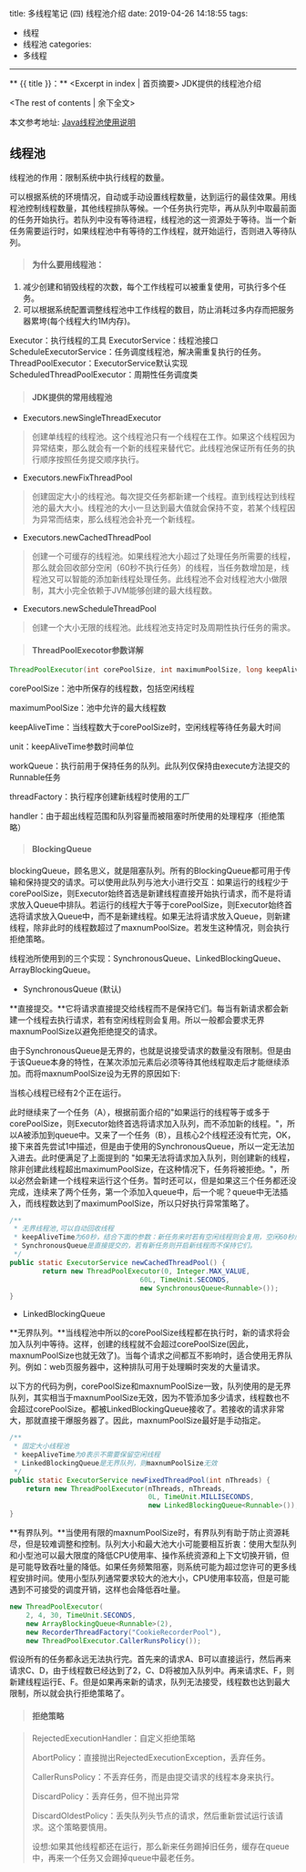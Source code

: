 title: 多线程笔记 (四) 线程池介绍
date: 2019-04-26 14:18:55
tags:
- 线程
- 线程池
categories:
- 多线程

---

** {{ title }}：** <Excerpt in index | 首页摘要>
JDK提供的线程池介绍
<!-- more -->

<The rest of contents | 余下全文>


本文参考地址: [Java线程池使用说明](http://cmsblogs.com/?p=1284)

## 线程池

线程池的作用：限制系统中执行线程的数量。

可以根据系统的环境情况，自动或手动设置线程数量，达到运行的最佳效果。用线程池控制线程数量，其他线程排队等候。一个任务执行完毕，再从队列中取最前面的任务开始执行。若队列中没有等待进程，线程池的这一资源处于等待。当一个新任务需要运行时，如果线程池中有等待的工作线程，就开始运行，否则进入等待队列。

> #### 为什么要用线程池：

1. 减少创建和销毁线程的次数，每个工作线程可以被重复使用，可执行多个任务。
2. 可以根据系统配置调整线程池中工作线程的数目，防止消耗过多内存而把服务器累垮(每个线程大约1M内存)。

Executor：执行线程的工具
ExecutorService：线程池接口
ScheduleExecutorService：任务调度线程池，解决需重复执行的任务。
ThreadPoolExecutor：ExecutorService默认实现
ScheduledThreadPoolExecutor：周期性任务调度类

> #### JDK提供的常用线程池

- Executors.newSingleThreadExecutor

> 创建单线程的线程池。这个线程池只有一个线程在工作。如果这个线程因为异常结束，那么就会有一个新的线程来替代它。此线程池保证所有任务的执行顺序按照任务提交顺序执行。


- Executors.newFixThreadPool

> 创建固定大小的线程池。每次提交任务都新建一个线程。直到线程达到线程池的最大大小。线程池的大小一旦达到最大值就会保持不变，若某个线程因为异常而结束，那么线程池会补充一个新线程。

- Executors.newCachedThreadPool

> 创建一个可缓存的线程池。如果线程池大小超过了处理任务所需要的线程，那么就会回收部分空闲（60秒不执行任务）的线程，当任务数增加是，线程池又可以智能的添加新线程处理任务。此线程池不会对线程池大小做限制，其大小完全依赖于JVM能够创建的最大线程数。


- Executors.newScheduleThreadPool

> 创建一个大小无限的线程池。此线程池支持定时及周期性执行任务的需求。

> #### ThreadPoolExecotor参数详解

```java
ThreadPoolExecutor(int corePoolSize, int maximumPoolSize, long keepAliveTime, TimeUnit unit, BlockingQueue<Runnable> workQueue, ThreadFactory threadFactory, RejectedExecutionHandler handler)
```

corePoolSize：池中所保存的线程数，包括空闲线程

maximumPoolSize：池中允许的最大线程数

keepAliveTime：当线程数大于corePoolSize时，空闲线程等待任务最大时间

unit：keepAliveTime参数时间单位

workQueue：执行前用于保持任务的队列。此队列仅保持由execute方法提交的Runnable任务

threadFactory：执行程序创建新线程时使用的工厂

handler：由于超出线程范围和队列容量而被阻塞时所使用的处理程序（拒绝策略）

> #### BlockingQueue

blockingQueue，顾名思义，就是阻塞队列。所有的BlockingQueue都可用于传输和保持提交的请求。可以使用此队列与池大小进行交互：如果运行的线程少于corePoolSize，则Executor始终首选是新建线程直接开始执行请求，而不是将请求放入Queue中排队。若运行的线程大于等于corePoolSize，则Executor始终首选将请求放入Queue中，而不是新建线程。如果无法将请求放入Queue，则新建线程，除非此时的线程数超过了maxnumPoolSize。若发生这种情况，则会执行拒绝策略。

线程池所使用到的三个实现：SynchronousQueue、LinkedBlockingQueue、ArrayBlockingQueue。

+ SynchronousQueue (默认)

**直接提交。**它将请求直接提交给线程而不是保持它们。每当有新请求都会新建一个线程去执行请求，若有空闲线程则会复用。所以一般都会要求无界maxnumPoolSize以避免拒绝提交的请求。

由于SynchronousQueue是无界的，也就是说接受请求的数量没有限制。但是由于该Queue本身的特性，在某次添加元素后必须等待其他线程取走后才能继续添加。而将maxnumPoolSize设为无界的原因如下:

当核心线程已经有2个正在运行。

此时继续来了一个任务（A），根据前面介绍的"如果运行的线程等于或多于 corePoolSize，则Executor始终首选将请求加入队列，而不添加新的线程。"，所以A被添加到queue中。又来了一个任务（B），且核心2个线程还没有忙完，OK，接下来首先尝试1中描述，但是由于使用的SynchronousQueue，所以一定无法加入进去。此时便满足了上面提到的 "如果无法将请求加入队列，则创建新的线程，除非创建此线程超出maximumPoolSize，在这种情况下，任务将被拒绝。"，所以必然会新建一个线程来运行这个任务。暂时还可以，但是如果这三个任务都还没完成，连续来了两个任务，第一个添加入queue中，后一个呢？queue中无法插入，而线程数达到了maximumPoolSize，所以只好执行异常策略了。

```java
/**
 * 无界线程池,可以自动回收线程
 * keepAliveTime为60秒，结合下面的参数：新任务来时若有空闲线程则会复用，空闲60秒后回收
 * SynchronousQueue是直接提交的，若有新任务则开启新线程而不保持它们。
 */
public static ExecutorService newCachedThreadPool() {
		return new ThreadPoolExecutor(0, Integer.MAX_VALUE,
                                60L, TimeUnit.SECONDS,
                                new SynchronousQueue<Runnable>());
}
```

+ LinkedBlockingQueue

**无界队列。**当线程池中所以的corePoolSize线程都在执行时，新的请求将会加入队列中等待。这样，创建的线程就不会超过corePoolSize(因此，maxnumPoolSize也就无效了)。当每个请求之间都互不影响时，适合使用无界队列。例如：web页服务器中，这种排队可用于处理瞬时突发的大量请求。

以下方的代码为例，corePoolSize和maxnumPoolSize一致，队列使用的是无界队列，其实相当于maxnumPoolSize无效，因为不管添加多少请求，线程数也不会超过corePoolSize。都被LinkedBlockingQueue接收了。若接收的请求非常大，那就直接干爆服务器了。因此，maxnumPoolSize最好是手动指定。

```java
/**
 * 固定大小线程池
 * keepAliveTime为0表示不需要保留空闲线程
 * LinkedBlockingQueue是无界队列，则maxnumPoolSize无效
 */
public static ExecutorService newFixedThreadPool(int nThreads) {
    return new ThreadPoolExecutor(nThreads, nThreads,
                                  0L, TimeUnit.MILLISECONDS,
                                  new LinkedBlockingQueue<Runnable>());
}
```

**有界队列。**当使用有限的maxnumPoolSize时，有界队列有助于防止资源耗尽，但是较难调整和控制。队列大小和最大池大小可能要相互折衷：使用大型队列和小型池可以最大限度的降低CPU使用率、操作系统资源和上下文切换开销，但是可能导致吞吐量的降低。如果任务频繁阻塞，则系统可能为超过您许可的更多线程安排时间。使用小型队列通常要求较大的池大小，CPU使用率较高，但是可能遇到不可接受的调度开销，这样也会降低吞吐量。

```java
new ThreadPoolExecutor(
    2, 4, 30, TimeUnit.SECONDS,
    new ArrayBlockingQueue<Runnable>(2),
    new RecorderThreadFactory("CookieRecorderPool"),
    new ThreadPoolExecutor.CallerRunsPolicy());
```

假设所有的任务都永远无法执行完。首先来的请求A、B可以直接运行，然后再来请求C、D，由于线程数已经达到了2，C、D将被加入队列中。再来请求E、F，则新建线程运行E、F。但是如果再来新的请求，队列无法接受，线程数也达到最大限制，所以就会执行拒绝策略了。

> #### 拒绝策略

>  RejectedExecutionHandler：自定义拒绝策略
>
> AbortPolicy：直接抛出RejectedExecutionException，丢弃任务。
>
> CallerRunsPolicy：不丢弃任务，而是由提交请求的线程本身来执行。
>
> DiscardPolicy：丢弃任务，但不抛出异常
>
> DiscardOldestPolicy：丢失队列头节点的请求，然后重新尝试运行该请求。这个策略要慎用。
>
> 设想:如果其他线程都还在运行，那么新来任务踢掉旧任务，缓存在queue中，再来一个任务又会踢掉queue中最老任务。

